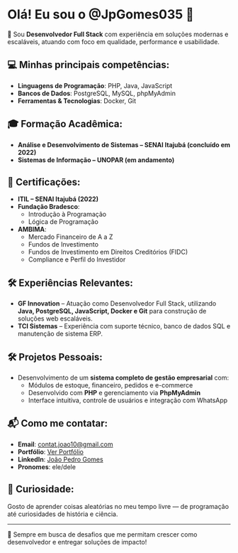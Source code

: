 # Olá! Eu sou o @JpGomes035 👋

🎯 Sou **Desenvolvedor Full Stack** com experiência em soluções modernas e escaláveis, atuando com foco em qualidade, performance e usabilidade.

## 💻 Minhas principais competências:

- **Linguagens de Programação**: PHP, Java, JavaScript  
- **Bancos de Dados**: PostgreSQL, MySQL, phpMyAdmin  
- **Ferramentas & Tecnologias**: Docker, Git

## 🎓 Formação Acadêmica:

- **Análise e Desenvolvimento de Sistemas – SENAI Itajubá (concluído em 2022)**
- **Sistemas de Informação – UNOPAR (em andamento)**

## 📜 Certificações:

- **ITIL – SENAI Itajubá (2022)**
- **Fundação Bradesco**:
  - Introdução à Programação
  - Lógica de Programação
- **AMBIMA**:
  - Mercado Financeiro de A a Z
  - Fundos de Investimento
  - Fundos de Investimento em Direitos Creditórios (FIDC)
  - Compliance e Perfil do Investidor

## 🛠 Experiências Relevantes:

- **GF Innovation** – Atuação como Desenvolvedor Full Stack, utilizando **Java, PostgreSQL, JavaScript, Docker e Git** para construção de soluções web escaláveis.
- **TCI Sistemas** – Experiência com suporte técnico, banco de dados SQL e manutenção de sistema ERP.

## 🛠 Projetos Pessoais:

- Desenvolvimento de um **sistema completo de gestão empresarial** com:
  - Módulos de estoque, financeiro, pedidos e e-commerce
  - Desenvolvido com **PHP** e gerenciamento via **PhpMyAdmin**
  - Interface intuitiva, controle de usuários e integração com WhatsApp

## 📬 Como me contatar:

- **Email**: contat.joao10@gmail.com
- **Portfólio**: [Ver Portfólio](https://jpgomes035.github.io/joaopedro-portfolio/)
- **LinkedIn**: [João Pedro Gomes](https://www.linkedin.com/in/joão-pedro-gomes-17880224a)  
- **Pronomes**: ele/dele  

## 🧠 Curiosidade:

Gosto de aprender coisas aleatórias no meu tempo livre — de programação até curiosidades de história e ciência.

---

🔎 Sempre em busca de desafios que me permitam crescer como desenvolvedor e entregar soluções de impacto!
